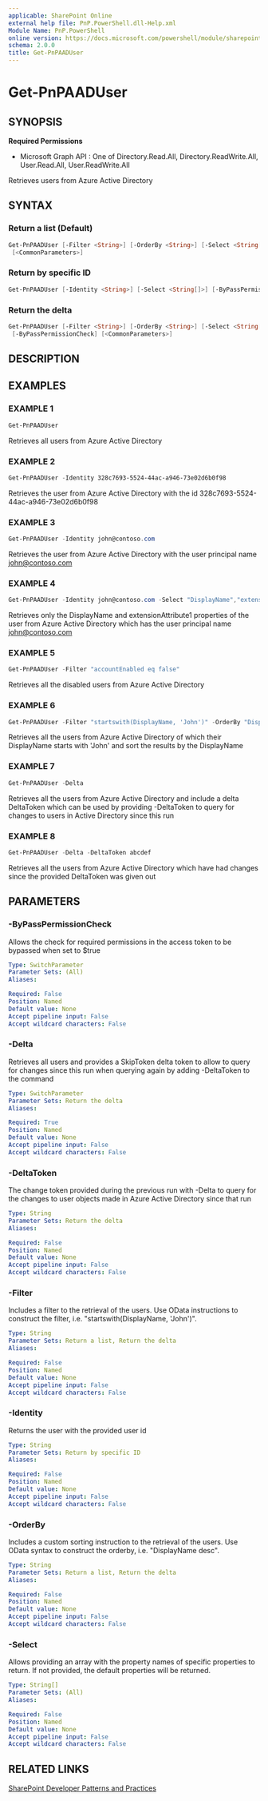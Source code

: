 ```yaml
---
applicable: SharePoint Online
external help file: PnP.PowerShell.dll-Help.xml
Module Name: PnP.PowerShell
online version: https://docs.microsoft.com/powershell/module/sharepoint-pnp/get-pnpaaduser
schema: 2.0.0
title: Get-PnPAADUser
---
```


# Get-PnPAADUser

## SYNOPSIS

**Required Permissions**

  * Microsoft Graph API : One of Directory.Read.All, Directory.ReadWrite.All, User.Read.All, User.ReadWrite.All

Retrieves users from Azure Active Directory

## SYNTAX

### Return a list (Default)
```powershell
Get-PnPAADUser [-Filter <String>] [-OrderBy <String>] [-Select <String[]>] [-ByPassPermissionCheck]
 [<CommonParameters>]
```

### Return by specific ID
```powershell
Get-PnPAADUser [-Identity <String>] [-Select <String[]>] [-ByPassPermissionCheck] [<CommonParameters>]
```

### Return the delta
```powershell
Get-PnPAADUser [-Filter <String>] [-OrderBy <String>] [-Select <String[]>] [-Delta] [-DeltaToken <String>]
 [-ByPassPermissionCheck] [<CommonParameters>]
```

## DESCRIPTION

## EXAMPLES

### EXAMPLE 1
```powershell
Get-PnPAADUser
```

Retrieves all users from Azure Active Directory

### EXAMPLE 2
```powershell
Get-PnPAADUser -Identity 328c7693-5524-44ac-a946-73e02d6b0f98
```

Retrieves the user from Azure Active Directory with the id 328c7693-5524-44ac-a946-73e02d6b0f98

### EXAMPLE 3
```powershell
Get-PnPAADUser -Identity john@contoso.com
```

Retrieves the user from Azure Active Directory with the user principal name john@contoso.com

### EXAMPLE 4
```powershell
Get-PnPAADUser -Identity john@contoso.com -Select "DisplayName","extension_3721d05137db455ad81aa442e3c2d4f9_extensionAttribute1"
```

Retrieves only the DisplayName and extensionAttribute1 properties of the user from Azure Active Directory which has the user principal name john@contoso.com

### EXAMPLE 5
```powershell
Get-PnPAADUser -Filter "accountEnabled eq false"
```

Retrieves all the disabled users from Azure Active Directory

### EXAMPLE 6
```powershell
Get-PnPAADUser -Filter "startswith(DisplayName, 'John')" -OrderBy "DisplayName"
```

Retrieves all the users from Azure Active Directory of which their DisplayName starts with 'John' and sort the results by the DisplayName

### EXAMPLE 7
```powershell
Get-PnPAADUser -Delta
```

Retrieves all the users from Azure Active Directory and include a delta DeltaToken which can be used by providing -DeltaToken <token> to query for changes to users in Active Directory since this run

### EXAMPLE 8
```powershell
Get-PnPAADUser -Delta -DeltaToken abcdef
```

Retrieves all the users from Azure Active Directory which have had changes since the provided DeltaToken was given out

## PARAMETERS

### -ByPassPermissionCheck
Allows the check for required permissions in the access token to be bypassed when set to $true

```yaml
Type: SwitchParameter
Parameter Sets: (All)
Aliases:

Required: False
Position: Named
Default value: None
Accept pipeline input: False
Accept wildcard characters: False
```

### -Delta
Retrieves all users and provides a SkipToken delta token to allow to query for changes since this run when querying again by adding -DeltaToken to the command

```yaml
Type: SwitchParameter
Parameter Sets: Return the delta
Aliases:

Required: True
Position: Named
Default value: None
Accept pipeline input: False
Accept wildcard characters: False
```

### -DeltaToken
The change token provided during the previous run with -Delta to query for the changes to user objects made in Azure Active Directory since that run

```yaml
Type: String
Parameter Sets: Return the delta
Aliases:

Required: False
Position: Named
Default value: None
Accept pipeline input: False
Accept wildcard characters: False
```

### -Filter
Includes a filter to the retrieval of the users. Use OData instructions to construct the filter, i.e. "startswith(DisplayName, 'John')".

```yaml
Type: String
Parameter Sets: Return a list, Return the delta
Aliases:

Required: False
Position: Named
Default value: None
Accept pipeline input: False
Accept wildcard characters: False
```

### -Identity
Returns the user with the provided user id

```yaml
Type: String
Parameter Sets: Return by specific ID
Aliases:

Required: False
Position: Named
Default value: None
Accept pipeline input: False
Accept wildcard characters: False
```

### -OrderBy
Includes a custom sorting instruction to the retrieval of the users. Use OData syntax to construct the orderby, i.e. "DisplayName desc".

```yaml
Type: String
Parameter Sets: Return a list, Return the delta
Aliases:

Required: False
Position: Named
Default value: None
Accept pipeline input: False
Accept wildcard characters: False
```

### -Select
Allows providing an array with the property names of specific properties to return. If not provided, the default properties will be returned.

```yaml
Type: String[]
Parameter Sets: (All)
Aliases:

Required: False
Position: Named
Default value: None
Accept pipeline input: False
Accept wildcard characters: False
```

## RELATED LINKS

[SharePoint Developer Patterns and Practices](https://aka.ms/sppnp)